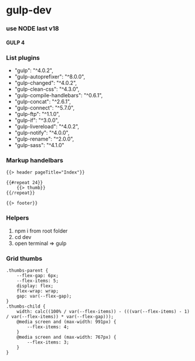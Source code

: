 # gulp-dev
### use NODE last v18
#### GULP 4

### List plugins
- "gulp": "^4.0.2",
- "gulp-autoprefixer": "^8.0.0",
- "gulp-changed": "^4.0.2",
- "gulp-clean-css": "^4.3.0",
- "gulp-compile-handlebars": "^0.6.1",
- "gulp-concat": "^2.6.1",
- "gulp-connect": "^5.7.0",
- "gulp-ftp": "^1.1.0",
- "gulp-if": "^3.0.0",
- "gulp-livereload": "^4.0.2",
- "gulp-notify": "^4.0.0",
- "gulp-rename": "^2.0.0",
- "gulp-sass": "^4.1.0"


### Markup handelbars
```
{{> header pageTitle="Index"}}

{{#repeat 24}}
	{{> thumb}}
{{/repeat}}

{{> footer}}
```

### Helpers
1. npm i from root folder
2. cd dev
3. open terminal => gulp

### Grid thumbs
```
.thumbs-parent {
    --flex-gap: 6px;
    --flex-items: 5;
    display: flex;
    flex-wrap: wrap;
    gap: var(--flex-gap);
}
.thumbs-child {
    width: calc((100% / var(--flex-items)) - (((var(--flex-items) - 1) / var(--flex-items)) * var(--flex-gap)));
    @media screen and (max-width: 991px) {
        --flex-items: 4;
    }
	@media screen and (max-width: 767px) {
        --flex-items: 3;
    }
}
```